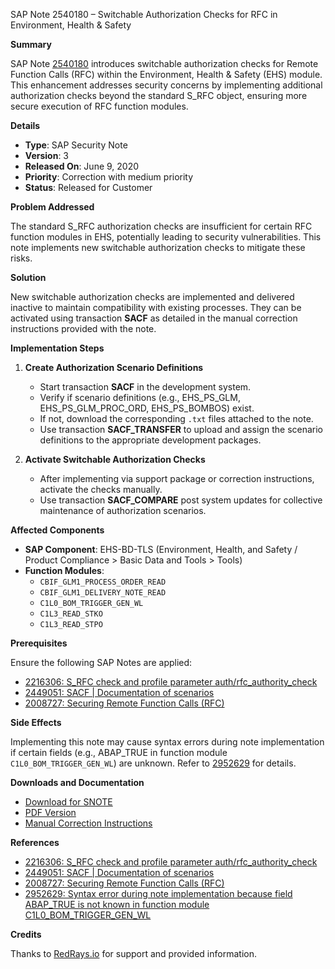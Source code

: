 SAP Note 2540180 – Switchable Authorization Checks for RFC in Environment, Health & Safety

**Summary**

SAP Note [2540180](https://me.sap.com/notes/2540180) introduces switchable authorization checks for Remote Function Calls (RFC) within the Environment, Health & Safety (EHS) module. This enhancement addresses security concerns by implementing additional authorization checks beyond the standard S_RFC object, ensuring more secure execution of RFC function modules.

**Details**

- **Type**: SAP Security Note
- **Version**: 3
- **Released On**: June 9, 2020
- **Priority**: Correction with medium priority
- **Status**: Released for Customer

**Problem Addressed**

The standard S_RFC authorization checks are insufficient for certain RFC function modules in EHS, potentially leading to security vulnerabilities. This note implements new switchable authorization checks to mitigate these risks.

**Solution**

New switchable authorization checks are implemented and delivered inactive to maintain compatibility with existing processes. They can be activated using transaction **SACF** as detailed in the manual correction instructions provided with the note.

**Implementation Steps**

1. **Create Authorization Scenario Definitions**
   - Start transaction **SACF** in the development system.
   - Verify if scenario definitions (e.g., EHS_PS_GLM, EHS_PS_GLM_PROC_ORD, EHS_PS_BOMBOS) exist.
   - If not, download the corresponding `.txt` files attached to the note.
   - Use transaction **SACF_TRANSFER** to upload and assign the scenario definitions to the appropriate development packages.

2. **Activate Switchable Authorization Checks**
   - After implementing via support package or correction instructions, activate the checks manually.
   - Use transaction **SACF_COMPARE** post system updates for collective maintenance of authorization scenarios.

**Affected Components**

- **SAP Component**: EHS-BD-TLS (Environment, Health, and Safety / Product Compliance > Basic Data and Tools > Tools)
- **Function Modules**:
  - `CBIF_GLM1_PROCESS_ORDER_READ`
  - `CBIF_GLM1_DELIVERY_NOTE_READ`
  - `C1L0_BOM_TRIGGER_GEN_WL`
  - `C1L3_READ_STKO`
  - `C1L3_READ_STPO`

**Prerequisites**

Ensure the following SAP Notes are applied:
- [2216306: S_RFC check and profile parameter auth/rfc_authority_check](https://me.sap.com/notes/2216306)
- [2449051: SACF | Documentation of scenarios](https://me.sap.com/notes/2449051)
- [2008727: Securing Remote Function Calls (RFC)](https://me.sap.com/notes/2008727)

**Side Effects**

Implementing this note may cause syntax errors during note implementation if certain fields (e.g., ABAP_TRUE in function module `C1L0_BOM_TRIGGER_GEN_WL`) are unknown. Refer to [2952629](https://me.sap.com/notes/2952629) for details.

**Downloads and Documentation**

- [Download for SNOTE](https://notesdownloads.sap.com/note/0040000000960192020)
- [PDF Version](https://userapps.support.sap.com/sap/support/sfm/notes/print/0002540180?language=en-US&token=445631A13DA84A76A05C7B384E6CAE38)
- [Manual Correction Instructions](https://me.sap.com/corrins/0002540180/1)

**References**

- [2216306: S_RFC check and profile parameter auth/rfc_authority_check](https://me.sap.com/notes/2216306)
- [2449051: SACF | Documentation of scenarios](https://me.sap.com/notes/2449051)
- [2008727: Securing Remote Function Calls (RFC)](https://me.sap.com/notes/2008727)
- [2952629: Syntax error during note implementation because field ABAP_TRUE is not known in function module C1L0_BOM_TRIGGER_GEN_WL](https://me.sap.com/notes/2952629)

**Credits**

Thanks to [RedRays.io](https://redrays.io) for support and provided information.